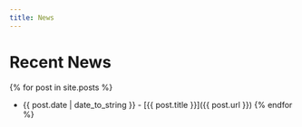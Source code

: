 ```yaml
---
title: News
---
```


# Recent News

{% for post in site.posts %}
  * {{ post.date | date_to_string }} - [{{ post.title }}]({{ post.url }})
{% endfor %}
